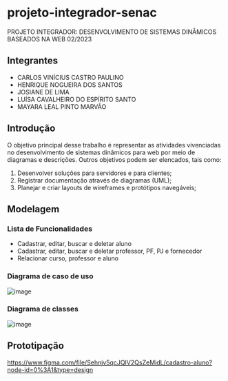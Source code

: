 # projeto-integrador-senac
PROJETO INTEGRADOR: DESENVOLVIMENTO DE SISTEMAS DINÂMICOS BASEADOS NA WEB 02/2023


## Integrantes
- CARLOS VINÍCIUS CASTRO PAULINO
- HENRIQUE NOGUEIRA DOS SANTOS
- JOSIANE DE LIMA
- LUÍSA CAVALHEIRO DO ESPÍRITO SANTO
- MAYARA LEAL PINTO MARVÃO


## Introdução
O objetivo principal desse trabalho é representar as atividades vivenciadas no 
desenvolvimento de sistemas dinâmicos para web por meio de diagramas e 
descrições. Outros objetivos podem ser elencados, tais como:
1. Desenvolver soluções para servidores e para clientes;
2. Registrar documentação através de diagramas (UML);
3. Planejar e criar layouts de wireframes e protótipos navegáveis;

   
## Modelagem 

### Lista de Funcionalidades
- Cadastrar, editar, buscar e deletar aluno
- Cadastrar, editar, buscar e deletar professor, PF, PJ e fornecedor
- Relacionar curso, professor e aluno
  

### Diagrama de caso de uso
![image](https://github.com/Luisa-Cavalheiro/projeto-integrador-senac/assets/107591176/0ea08645-550d-499a-bf57-4611fadcfad8)


### Diagrama de classes
![image](https://github.com/Luisa-Cavalheiro/projeto-integrador-senac/assets/107591176/be90ab30-0488-4f4c-98ed-cddaa952615e)

## Prototipação
https://www.figma.com/file/Sehnjv5qcJQIV2QsZeMidL/cadastro-aluno?node-id=0%3A1&type=design 
